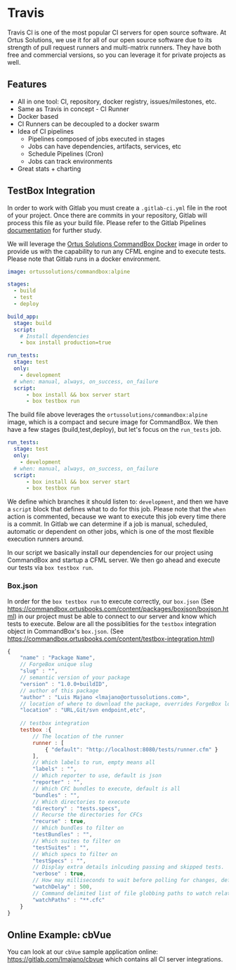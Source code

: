 # Travis


Travis CI is one of the most popular CI servers for open source software.  At Ortus Solutions, we use it for all of our open source software due to its strength of pull request runners and multi-matrix runners.  They have both free and commercial versions, so you can leverage it for private projects as well.



## Features

* All in one tool: CI, repository, docker registry, issues/milestones, etc.
* Same as Travis in concept - CI Runner
* Docker based
* CI Runners can be decoupled to a docker swarm
* Idea of CI pipelines
    * Pipelines composed of jobs executed in stages
    * Jobs can have dependencies, artifacts, services, etc
    * Schedule Pipelines (Cron)
    * Jobs can track environments
* Great stats + charting

## TestBox Integration

In order to work with Gitlab you must create a `.gitlab-ci.yml` file in the root of your project.  Once there are commits in your repository, Gitlab will process this file as your build file.  Please refer to the Gitlab Pipelines [documentation](https://docs.gitlab.com/ee/ci/pipelines.html) for further study.  

We will leverage the [Ortus Solutions CommandBox Docker](https://hub.docker.com/r/ortussolutions/commandbox/) image in order to provide us with the capability to run any CFML engine and to execute tests.  Please note that Gitlab runs in a docker environment.

```yml
image: ortussolutions/commandbox:alpine

stages:
  - build
  - test
  - deploy

build_app:
  stage: build
  script:
    # Install dependencies
    - box install production=true

run_tests:
  stage: test
  only:
    - development
  # when: manual, always, on_success, on_failure
  script:
      - box install && box server start
      - box testbox run

```

The build file above leverages the `ortussolutions/commandbox:alpine` image, which is a compact and secure image for CommandBox.  We then have a few stages (build,test,deploy), but let's focus on the `run_tests` job.

```yml
run_tests:
  stage: test
  only:
    - development
  # when: manual, always, on_success, on_failure
  script:
      - box install && box server start
      - box testbox run
```

We define which branches it should listen to: `development`, and then we have a `script` block that defines what to do for this job.  Please note that the `when` action is commented, because we want to execute this job every time there is a commit.  In Gitlab we can determine if a job is manual, scheduled, automatic or dependent on other jobs, which is one of the most flexible execution runners around.

In our script we basically install our dependencies for our project using CommandBox and startup a CFML server.  We then go ahead and execute our tests via `box testbox run`.

### Box.json

In order for the `box testbox run` to execute correctly, our `box.json` (See https://commandbox.ortusbooks.com/content/packages/boxjson/boxjson.html) in our project must be able to connect to our server and know which tests to execute.  Below are all the possiblities for the `testbox` integration object in CommandBox's `box.json`.  (See https://commandbox.ortusbooks.com/content/testbox-integration.html)


```js
{
    "name" : "Package Name",
    // ForgeBox unique slug
    "slug" : "",
    // semantic version of your package
    "version" : "1.0.0+buildID",
    // author of this package
    "author" : "Luis Majano <lmajano@ortussolutions.com>",
    // location of where to download the package, overrides ForgeBox location
    "location" : "URL,Git/svn endpoint,etc",
    
    // testbox integration
    testbox :{
        // The location of the runner
        runner : [
            { "default": "http://localhost:8080/tests/runner.cfm" }
        ],
        // Which labels to run, empty means all
        "labels" : "",
        // Which reporter to use, default is json
        "reporter" : "",
        // Which CFC bundles to execute, default is all
        "bundles" : "",
        // Which directories to execute
        "directory" : "tests.specs",
        // Recurse the directories for CFCs
        "recurse" : true,
        // Which bundles to filter on
        "testBundles" : "",
        // Which suites to filter on
        "testSuites" : "",
        // Which specs to filter on
        "testSpecs" : "",
        // Display extra details inlcuding passing and skipped tests.
        "verbose" : true,
        // How may milliseconds to wait before polling for changes, defaults to 500 ms
        "watchDelay" : 500,
        // Command delimited list of file globbing paths to watch relative to the working directory
        "watchPaths" : "**.cfc"
    }
}
```

## Online Example: cbVue

You can look at our `cbVue` sample application online: https://gitlab.com/lmajano/cbvue which contains all CI server integrations.





